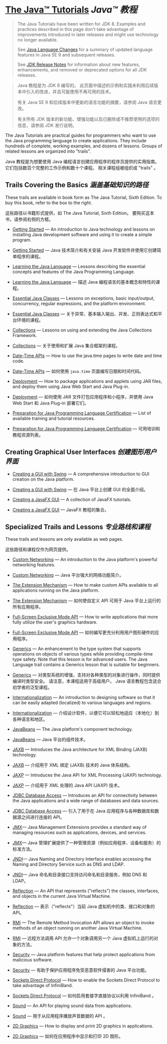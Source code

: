 # [The Java™ Tutorials](https://docs.oracle.com/javase/tutorial/index.html) _Java™ 教程_

> The Java Tutorials have been written for JDK 8. 
> Examples and practices described in this page don't take advantage of improvements introduced in later releases and might use technology no longer available.
> 
> See [Java Language Changes](https://docs.oracle.com/pls/topic/lookup?ctx=en/java/javase&id=java_language_changes) for a summary of updated language features in Java SE 9 and subsequent releases.
> 
> See [JDK Release Notes](https://www.oracle.com/technetwork/java/javase/jdk-relnotes-index-2162236.html) for information about new features, enhancements, and removed or deprecated options for all JDK releases. 


> Java 教程是为 JDK 8 编写的。
> 此页面中描述的示例和实践未利用后续版本中引入的改进，并且可能使用不再可用的技术。
> 
> 有关 Java SE 9 和后续版本中更新的语言功能的摘要，请参阅 Java 语言更改。
> 
> 有关所有 JDK 版本的新功能、增强功能以及已删除或不推荐使用的选项的信息，请参阅 JDK 发行说明。


The Java Tutorials are practical guides for programmers who want to use the Java programming language to create applications. 
They include hundreds of complete, working examples, and dozens of lessons. 
Groups of related lessons are organized into "trails". 


Java 教程是为想要使用 Java 编程语言创建应用程序的程序员提供的实用指南。
它们包括数百个完整的工作示例和数十个课程。
相关课程组被组织成 "trails" 。


## Trails Covering the Basics _涵盖基础知识的路径_


These trails are available in book form as The Java Tutorial, Sixth Edition. 
To buy this book, refer to the box to the right.


这些路径以书籍形式提供，如 The Java Tutorial, Sixth Edition。
要购买这本书，请参阅右侧的方框。


* [Getting Started](https://docs.oracle.com/javase/tutorial/getStarted/index.html) — An introduction to Java technology and lessons on installing Java development software and using it to create a simple program.

* [Getting Started]() — Java 技术简介和有关安装 Java 开发软件并使用它创建简单程序的课程。

* [Learning the Java Language](https://docs.oracle.com/javase/tutorial/java/index.html) — Lessons describing the essential concepts and features of the Java Programming Language.

* [Learning the Java Language]() — 描述 Java 编程语言的基本概念和特性的课程。

* [Essential Java Classes](https://docs.oracle.com/javase/tutorial/essential/index.html) — Lessons on exceptions, basic input/output, concurrency, regular expressions, and the platform environment.

* [Essential Java Classes]() — 关于异常、基本输入输出、并发、正则表达式和平台环境的课程。

* [Collections](https://docs.oracle.com/javase/tutorial/collections/index.html) — Lessons on using and extending the Java Collections Framework.

* [Collections](./collections/index.md) — 关于使用和扩展 Java 集合框架的课程。

* [Date-Time APIs](https://docs.oracle.com/javase/tutorial/datetime/index.html) — How to use the java.time pages to write date and time code.

* [Date-Time APIs]() — 如何使用 `java.time` 页面编写日期和时间代码。

* [Deployment]() — How to package applications and applets using JAR files, and deploy them using Java Web Start and Java Plug-in.

* [Deployment]() — 如何使用 JAR 文件打包应用程序和小程序，并使用 Java Web Start 和 Java Plug-in 部署它们。

* [Preparation for Java Programming Language Certification]() — List of available training and tutorial resources.

* [Preparation for Java Programming Language Certification]() — 可用培训和教程资源列表。


## Creating Graphical User Interfaces _创建图形用户界面_


* [Creating a GUI with Swing]() — A comprehensive introduction to GUI creation on the Java platform.

* [Creating a GUI with Swing]() — 在 Java 平台上创建 GUI 的全面介绍。

* [Creating a JavaFX GUI]() — A collection of JavaFX tutorials.

* [Creating a JavaFX GUI]() — JavaFX 教程的集合。


## Specialized Trails and Lessons _专业路线和课程_


These trails and lessons are only available as web pages.


这些路径和课程仅作为网页提供。


* [Custom Networking]() — An introduction to the Java platform's powerful networking features.

* [Custom Networking]() — Java 平台强大的网络功能简介。

* [The Extension Mechanism]() — How to make custom APIs available to all applications running on the Java platform.

* [The Extension Mechanism]() — 如何使自定义 API 可用于 Java 平台上运行的所有应用程序。

* [Full-Screen Exclusive Mode API]() — How to write applications that more fully utilize the user's graphics hardware.

* [Full-Screen Exclusive Mode API]() — 如何编写更充分利用用户图形硬件的应用程序。

* [Generics]() — An enhancement to the type system that supports operations on objects of various types while providing compile-time type safety. 
  Note that this lesson is for advanced users. 
  The Java Language trail contains a Generics lesson that is suitable for beginners.

* [Generics]() — 对类型系统的增强，支持对各种类型的对象进行操作，同时提供编译时类型安全。
  请注意，本课程适用于高级用户。
  Java 语言教程包含适合初学者的泛型课程。

* [Internationalization]() — An introduction to designing software so that it can be easily adapted (localized) to various languages and regions.

* [Internationalization]() — 介绍设计软件，以便它可以轻松地适应（本地化）到各种语言和地区。

* [JavaBeans]() — The Java platform's component technology.

* [JavaBeans]() — Java 平台的组件技术。

* [JAXB]() — Introduces the Java architecture for XML Binding (JAXB) technology.

* [JAXB]() — 介绍用于 XML 绑定 (JAXB) 技术的 Java 体系结构。

* [JAXP]() — Introduces the Java API for XML Processing (JAXP) technology.

* [JAXP]() — 介绍用于 XML 处理的 Java API (JAXP) 技术。

* [JDBC Database Access](https://docs.oracle.com/javase/tutorial/jdbc/index.html) — Introduces an API for connectivity between the Java applications and a wide range of databases and data sources.

* [JDBC Database Access](jdbc/JDBC%20Database%20Access.md) — 引入了用于在 Java 应用程序与各种数据库和数据源之间进行连接的 API。

* [JMX]()— Java Management Extensions provides a standard way of managing resources such as applications, devices, and services.

* [JMX]()— Java 管理扩展提供了一种管理资源（例如应用程序、设备和服务）的标准方法。

* [JNDI]()— Java Naming and Directory Interface enables accessing the Naming and Directory Service such as DNS and LDAP.

* [JNDI]()— Java 命名和目录接口支持访问命名和目录服务，例如 DNS 和 LDAP。

* [Reflection]() — An API that represents ("reflects") the classes, interfaces, and objects in the current Java Virtual Machine.

* [Reflection]() — 表示（"reflects"）当前 Java 虚拟机中的类、接口和对象的 API。

* [RMI]() — The Remote Method Invocation API allows an object to invoke methods of an object running on another Java Virtual Machine.

* [RMI]() — 远程方法调用 API 允许一个对象调用另一个 Java 虚拟机上运行的对象的方法。

* [Security]() — Java platform features that help protect applications from malicious software.

* [Security]() — 有助于保护应用程序免受恶意软件侵害的 Java 平台功能。

* [Sockets Direct Protocol]() — How to enable the Sockets Direct Protocol to take advantage of InfiniBand.

* [Sockets Direct Protocol]() — 如何启用套接字直接协议以利用 InfiniBand 。

* [Sound]() — An API for playing sound data from applications.

* [Sound]() — 用于从应用程序播放声音数据的 API 。

* [2D Graphics]() — How to display and print 2D graphics in applications.

* [2D Graphics]() — 如何在应用程序中显示和打印 2D 图形。

